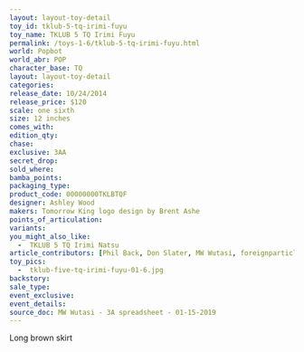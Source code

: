 ```yaml
---
layout: layout-toy-detail 
toy_id: tklub-5-tq-irimi-fuyu
toy_name: TKLUB 5 TQ Irimi Fuyu
permalink: /toys-1-6/tklub-5-tq-irimi-fuyu.html
world: Popbot
world_abr: POP
character_base: TQ
layout: layout-toy-detail
categories: 
release_date: 10/24/2014
release_price: $120 
scale: one sixth
size: 12 inches
comes_with: 
edition_qty: 
chase: 
exclusive: 3AA
secret_drop: 
sold_where: 
bamba_points: 
packaging_type: 
product_code: 00000000TKLBTQF
designer: Ashley Wood
makers: Tomorrow King logo design by Brent Ashe
points_of_articulation: 
variants: 
you_might_also_like: 
  -  TKLUB 5 TQ Irimi Natsu
article_contributors: [Phil Back, Don Slater, MW Wutasi, foreignparticle, Brent Ashe]
toy_pics: 
  -  tklub-five-tq-irimi-fuyu-01-6.jpg
backstory: 
sale_type: 
event_exclusive: 
event_details: 
source_doc: MW Wutasi - 3A spreadsheet - 01-15-2019
---
```

Long brown skirt 